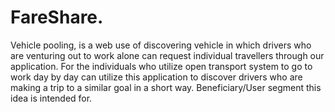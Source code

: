 # FareShare.
Vehicle pooling, is a web use of discovering vehicle in which drivers who are
venturing out to work alone can request individual travellers through our
application. For the individuals who utilize open transport system to go to work
day by day can utilize this application to discover drivers who are making a trip
to a similar goal in a short way. Beneficiary/User segment this idea is intended
for.
